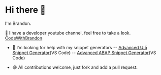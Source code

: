 # Hi there 👋

I'm Brandon.

🔭 I have a developer youtube channel, feel free to take a look.
[CodeWithBrandon](https://www.youtube.com/user/brandcaul)

- 🤔 I’m looking for help with my snippet generators
-- [Advanced UI5 Snippet Generator](https://github.com/brandoncaulfield/advanced-ui5-snippet-generator)(VS Code)
-- [Advanced ABAP Snippet Generator](https://github.com/brandoncaulfield/advanced-abap-snippet-generator)(VS Code)

- 😄 All contributions welcome, just fork and add a pull request.

<!--
**brandoncaulfield/brandoncaulfield** is a ✨ _special_ ✨ repository because its `README.md` (this file) appears on your GitHub profile.

Here are some ideas to get you started:

- 🔭 I’m currently working on ...
- 🌱 I’m currently learning ...

- 🤔 I’m looking for help with ...
- 💬 Ask me about ...
- 📫 How to reach me: ...
- 😄 Pronouns: ...
- ⚡ Fun fact: ...
-->
